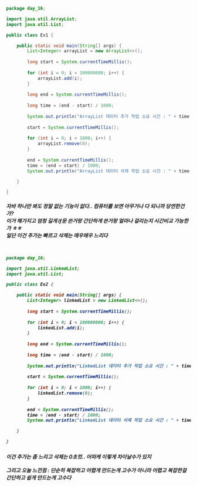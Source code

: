 ```java
package day_16;

import java.util.ArrayList;
import java.util.List;

public class Ex1 {

	public static void main(String[] args) {
		List<Integer> arrayList = new ArrayList<>();
		
		long start = System.currentTimeMillis();
		
		for (int i = 0; i < 100000000; i++) {
			arrayList.add(i);
		}
		
		long end = System.currentTimeMillis();
		
		long time = (end - start) / 1000;
		
		System.out.println("ArrayList 데이터 추가 작업 소요 시간 : " + time + "초");
		
		start = System.currentTimeMillis();
		
		for (int i = 0; i < 1000; i++) {
			arrayList.remove(0);
		}
		
		end = System.currentTimeMillis();
		time = (end = start) / 1000;
		System.out.println("ArrayList 데이터 삭제 작업 소요 시간 : " + time + "초");

	}

}
```

<h5>자바 하나만 봐도 정말 없는 기능이 없다.. 컴퓨터를 보면 아무거나 다 되니까 당연한건가? <br>
이거 해가지고 엄청 길게 if문 쓴거랑 간단하게 쓴거랑 얼마나 걸리는지 시간비교 가능한가 ㅎㅎ <br>
일단 이건 추가는 빠르고 삭제는 매우매우 느리다 </<br>
<br>
<br>

	
```java

package day_16;

import java.util.LinkedList;
import java.util.List;

public class Ex2 {

	public static void main(String[] args) {
		List<Integer> linkedList = new LinkedList<>();
		
		long start = System.currentTimeMillis();
		
		for (int i = 0; i < 100000000; i++) {
			linkedList.add(i);
		}
		
		long end = System.currentTimeMillis();
		
		long time = (end - start) / 1000;
		
		System.out.println("LinkedList 데이터 추가 작업 소요 시간 : " + time + "초");
		
		start = System.currentTimeMillis();
		
		for (int i = 0; i < 1000; i++) {
			linkedList.remove(0);
		}
		
		end = System.currentTimeMillis();
		time = (end - start) / 1000;
		System.out.println("LinkedList 데이터 삭제 작업 소요 시간 : " + time + "초");

	}

}

```
<h5>이건 추가는 좀 느리고 삭제는 0초컷.. 어떠케 이렇게 차이날수가 있지 <br>
	<br>
그리고 오늘 느낀점 : 단순히 복잡하고 어렵게 만드는게 고수가 아니라 어렵고 복잡한걸 간단하고 쉽게 만드는게 고수다

